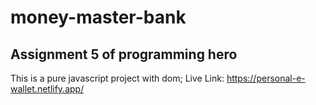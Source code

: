 # money-master-bank
## Assignment 5 of programming hero

This is a pure javascript project with dom;
Live Link: https://personal-e-wallet.netlify.app/
